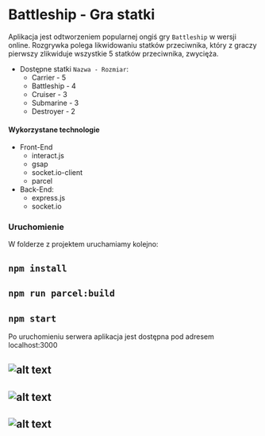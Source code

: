 # Battleship - Gra statki

Aplikacja jest odtworzeniem popularnej ongiś gry `Battleship` w wersji online. Rozgrywka polega likwidowaniu statków przeciwnika, który z graczy pierwszy zlikwiduje wszystkie 5 statków przeciwnika, zwycięża.

- Dostępne statki `Nazwa - Rozmiar`:
  - Carrier - 5
  - Battleship - 4
  - Cruiser - 3
  - Submarine - 3
  - Destroyer - 2

#### Wykorzystane technologie

- Front-End
  - interact.js
  - gsap
  - socket.io-client
  - parcel
- Back-End:
  - express.js
  - socket.io

### Uruchomienie

W folderze z projektem uruchamiamy kolejno:

## `npm install`

## `npm run parcel:build`

## `npm start`

Po uruchomieniu serwera aplikacja jest dostępna pod adresem localhost:3000

## ![alt text](https://github.com/kamil0002/battleship/game_screenshots/game_ss-1.png?raw=true)

## ![alt text](https://github.com/kamil0002/battleship/game_screenshots/game_ss-2.png?raw=true)

## ![alt text](https://github.com/kamil0002/battleship/game_screenshots/game_ss-3.png?raw=true)
